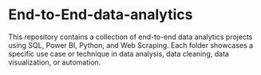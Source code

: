 # End-to-End-data-analytics
This repository contains a collection of end-to-end data analytics projects using SQL, Power BI, Python, and Web Scraping. Each folder showcases a specific use case or technique in data analysis, data cleaning, data visualization, or automation.
